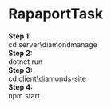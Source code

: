 # RapaportTask
  **Step 1:** <br/>
  cd server\diamondmanage<br/>
  **Step 2:** <br/>
  dotnet run<br/>
 **Step 3:** <br/>
  cd client\diamonds-site<br/>
**Step 4:** <br/>
  npm start
